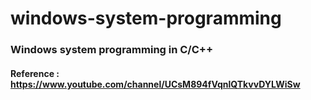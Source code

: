 # windows-system-programming
### Windows system programming in C/C++


#### Reference : https://www.youtube.com/channel/UCsM894fVqnlQTkvvDYLWiSw
